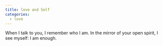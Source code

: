 ```yaml
---
title: love and Self
categories:
  - love
---
```


When I talk to you,
I remember who I am.
In the mirror of your open spirit,
I see myself:
I am enough.
